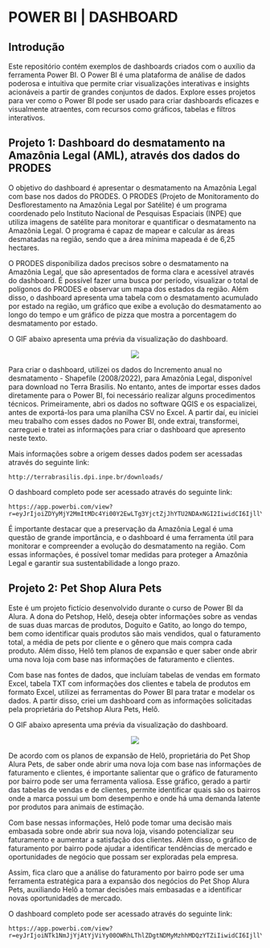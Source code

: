 <h1>  POWER BI | DASHBOARD </h1>
<h2>Introdução</h2>
Este repositório contém exemplos de dashboards criados com o auxílio da ferramenta Power BI. O Power BI é uma plataforma de análise de dados poderosa e intuitiva que permite criar visualizações interativas e insights acionáveis a partir de grandes conjuntos de dados. Explore esses projetos para ver como o Power BI pode ser usado para criar dashboards eficazes e visualmente atraentes, com recursos como gráficos, tabelas e filtros interativos.

<h2>Projeto 1: Dashboard do desmatamento na Amazônia Legal (AML), através dos dados do PRODES</h2>
<p>O objetivo do dashboard é apresentar o desmatamento na Amazônia Legal com base nos dados do PRODES. O PRODES (Projeto de Monitoramento do Desflorestamento na Amazônia Legal por Satélite) é um programa coordenado pelo Instituto Nacional de Pesquisas Espaciais (INPE) que utiliza imagens de satélite para monitorar e quantificar o desmatamento na Amazônia Legal. O programa é capaz de mapear e calcular as áreas desmatadas na região, sendo que a área mínima mapeada é de 6,25 hectares.</p>

<p>O PRODES disponibiliza dados precisos sobre o desmatamento na Amazônia Legal, que são apresentados de forma clara e acessível através do dashboard. É possível fazer uma busca por período, visualizar o total de polígonos do PRODES e observar um mapa dos estados da região. Além disso, o dashboard apresenta uma tabela com o desmatamento acumulado por estado na região, um gráfico que exibe a evolução do desmatamento ao longo do tempo e um gráfico de pizza que mostra a porcentagem do desmatamento por estado.</p>

<p>O GIF abaixo apresenta uma prévia da visualização do dashboard.</p>
<p align="center">
<img src="https://github.com/Brularissap/dashboard-power-bi/blob/main/desmatamento-prodes.gif"/>
</p>

Para criar o dashboard, utilizei os dados do Incremento anual no desmatamento - Shapefile (2008/2022), para Amazônia Legal, disponível para download no Terra Brasilis. No entanto, antes de importar esses dados diretamente para o Power BI, foi necessário realizar alguns procedimentos técnicos. Primeiramente, abri os dados no software QGIS e os espacializei, antes de exportá-los para uma planilha CSV no Excel. A partir daí, eu iniciei meu trabalho com esses dados no Power BI, onde extrai, transformei, carreguei e tratei as informações para criar o dashboard que apresento neste texto. 
  
Mais informações sobre a origem desses dados podem ser acessadas através do seguinte link:

```
http://terrabrasilis.dpi.inpe.br/downloads/
```

O dashboard completo pode ser acessado através do seguinte link: 
```
https://app.powerbi.com/view?r=eyJrIjoiZDYyMjY2MmItMDc4Yi00Y2EwLTg3YjctZjJhYTU2NDAxNGI2IiwidCI6IjllYjM1NmMzLWE0OGYtNDc1NS04NDlkLWY5NzFiNzE1ODU5MiJ9
```

É importante destacar que a preservação da Amazônia Legal é uma questão de grande importância, e o dashboard é uma ferramenta útil para monitorar e compreender a evolução do desmatamento na região. 
Com essas informações, é possível tomar medidas para proteger a Amazônia Legal e garantir sua sustentabilidade a longo prazo.

<h2>Projeto 2: Pet Shop Alura Pets</h2>

Este é um projeto fictício desenvolvido durante o curso de Power BI da Alura. A dona do Petshop, Helô, deseja obter informações sobre as vendas de suas duas marcas de produtos, Doguito e Gatito, ao longo do tempo, bem como identificar quais produtos são mais vendidos, qual o faturamento total, a média de pets por cliente e o gênero que mais compra cada produto. Além disso, Helô tem planos de expansão e quer saber onde abrir uma nova loja com base nas informações de faturamento e clientes. 

Com base nas fontes de dados, que incluíam tabelas de vendas em formato Excel, tabela TXT com informações dos clientes e tabela de produtos em formato Excel, utilizei as ferramentas do Power BI para tratar e modelar os dados. A partir disso, criei um dashboard com as informações solicitadas pela proprietária do Petshop Alura Pets, Helô.
  
<p>O GIF abaixo apresenta uma prévia da visualização do dashboard.</p>
<p align="center">
<img src="https://github.com/Brularissap/dashboard-power-bi/blob/main/alura-pets.gif"/>
</p>

<p>De acordo com os planos de expansão de Helô, proprietária do Pet Shop Alura Pets, de saber onde abrir uma nova loja com base nas informações de faturamento e clientes, é importante salientar que o gráfico de faturamento por bairro pode ser uma ferramenta valiosa. Esse gráfico, gerado a partir das tabelas de vendas e de clientes, permite identificar quais são os bairros onde a marca possui um bom desempenho e onde há uma demanda latente por produtos para animais de estimação.</p>
<p>Com base nessas informações, Helô pode tomar uma decisão mais embasada sobre onde abrir sua nova loja, visando potencializar seu faturamento e aumentar a satisfação dos clientes. Além disso, o gráfico de faturamento por bairro pode ajudar a identificar tendências de mercado e oportunidades de negócio que possam ser exploradas pela empresa.</p>
<p>Assim, fica claro que a análise do faturamento por bairro pode ser uma ferramenta estratégica para a expansão dos negócios do Pet Shop Alura Pets, auxiliando Helô a tomar decisões mais embasadas e a identificar novas oportunidades de mercado.</p>

O dashboard completo pode ser acessado através do seguinte link: 
```
https://app.powerbi.com/view?r=eyJrIjoiNTk1NmJjYjAtYjViYy00OWRhLThlZDgtNDMyMzhhMDQzYTZiIiwidCI6IjllYjM1NmMzLWE0OGYtNDc1NS04NDlkLWY5NzFiNzE1ODU5MiJ9

```

